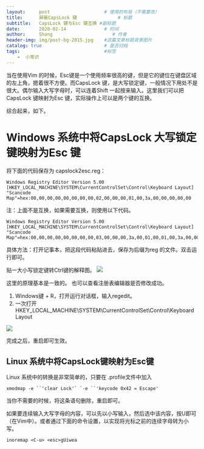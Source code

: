 ```yaml
---
layout:     post                    # 使用的布局（不需要改）
title:      屏蔽CapsLock 键               # 标题 
subtitle:   CapsLock 键与Esc 键互换 #副标题
date:       2020-02-14              # 时间
author:     Shang                      # 作者
header-img: img/post-bg-2015.jpg    #这篇文章标题背景图片
catalog: true                       # 是否归档
tags:                               #标签
    -  小常识
---
```

当在使用Vim 的时候，Esc键是一个使用频率很高的键，但是它的键位在键盘区域的左上角，摁着很不方便。而CapsLock 键，是大写锁定键，一般情况下用处不是很大。偶尔输入大写字母时，可以连着Shift 一起按来输入。这里我们可以把CapsLock 键映射为Esc 键，实际操作上可以是两个键的互换。

综合起来，如下。
# Windows 系统中将CapsLock 大写锁定键映射为Esc 键
将下面的代码保存为 capslock2esc.reg：
```
Windows Registry Editor Version 5.00
[HKEY_LOCAL_MACHINE\SYSTEM\CurrentControlSet\Control\Keyboard Layout]
"Scancode Map"=hex:00,00,00,00,00,00,00,00,02,00,00,00,01,00,3a,00,00,00,00,00
```  
注：上面不是互换，如果需要互换，则使用以下代码。
```
Windows Registry Editor Version 5.00
[HKEY_LOCAL_MACHINE\SYSTEM\CurrentControlSet\Control\Keyboard Layout]
"Scancode Map"=hex:00,00,00,00,00,00,00,00,03,00,00,00,3a,00,01,00,01,00,3a,00,00,00,00,00
```
具体方法：打开记事本，把这段代码粘贴进去，保存为后缀为reg 的文件。双击运行即可。

贴一大小写锁定键转Ctrl键的解释图。
![](https://imgchr.com/i/8ldWrV)

这里的原理基本是一致的。
也可以查看注册表编辑器是否修改成功。

1. Windows键 + R，打开运行对话框，输入regedit。
2. 一次打开 HKEY_LOCAL_MACHINE\SYSTEM\CurrentControlSet\Control\Keyboard Layout 

![](https://imgchr.com/i/8ldRK0)

完成之后，重启即可生效。

## Linux 系统中将CapsLock键映射为Esc键

Linux 系统中的转换是非常简单的，只要在 .profile文件中加入

```
xmodmap -e ``'clear Lock'` `-e ``'keycode 0x42 = Escape'
```

当你不需要的时候，将这条语句删除，重启即可。

如果要连续输入大写字母的内容，可以先以小写输入，然后选中该内容，按U即可（在Vim中）。或者通过下面的命令设置，以实现将光标之前的连续字母转为小写。

```
inoremap <C-u> <esc>gUiwea
```

